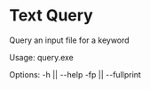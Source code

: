 # Text Query
 Query an input file for a keyword

 Usage:
 query.exe <options> <keyword> <relative file directory>
 
 Options:
 -h  || --help
 -fp || --fullprint
